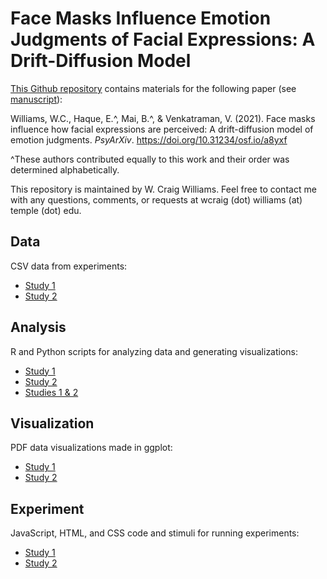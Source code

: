# Face Masks Influence Emotion Judgments of Facial Expressions: A Drift-Diffusion Model
[This Github repository](https://github.com/wcwill/FaceMasksEmotion) contains materials for the following paper (see [manuscript](https://psyarxiv.com/a8yxf/)):

Williams, W.C., Haque, E.^, Mai, B.^, & Venkatraman, V. (2021). Face masks influence how facial expressions are perceived: A drift-diffusion model of emotion judgments. <i>PsyArXiv</i>. https://doi.org/10.31234/osf.io/a8yxf

^These authors contributed equally to this work and their order was determined alphabetically.

This repository is maintained by W. Craig Williams. Feel free to contact me with any questions, comments, or requests at wcraig (dot) williams (at) temple (dot) edu.

## Data

CSV data from experiments:
  - [Study 1](https://github.com/wcwill/FaceMasksEmotion/tree/main/study1/data)
  - [Study 2](https://github.com/wcwill/FaceMasksEmotion/tree/main/study2/data)

## Analysis

R and Python scripts for analyzing data and generating visualizations:
  - [Study 1](https://github.com/wcwill/FaceMasksEmotion/tree/main/study1/scripts)
  - [Study 2](https://github.com/wcwill/FaceMasksEmotion/tree/main/study2/scripts)
  - [Studies 1 & 2](https://github.com/wcwill/FaceMasksEmotion/tree/main/study1+2/scripts)

## Visualization

PDF data visualizations made in ggplot:
  - [Study 1](https://github.com/wcwill/FaceMasksEmotion/tree/main/study1/plots)
  - [Study 2](https://github.com/wcwill/FaceMasksEmotion/tree/main/study2/plots)

## Experiment

JavaScript, HTML, and CSS code and stimuli for running experiments:
  - [Study 1](https://github.com/wcwill/FaceMasksEmotion/tree/main/study1/task)
  - [Study 2](https://github.com/wcwill/FaceMasksEmotion/tree/main/study2/task)
